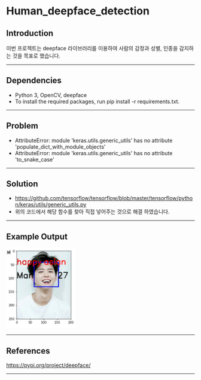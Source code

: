 # Human_deepface_detection

## Introduction

이번 프로젝트는 deepface 라이브러리를 이용하여 사람의 감정과 성별, 인종을 감지하는 것을 목표로 했습니다.

---


## Dependencies

- Python 3, OpenCV, deepface
- To install the required packages, run pip install -r requirements.txt.

---


## Problem 

- AttributeError: module 'keras.utils.generic_utils' has no attribute 'populate_dict_with_module_objects' 
- AttributeError: module 'keras.utils.generic_utils' has no attribute 'to_snake_case' 

---

## Solution 

-  https://github.com/tensorflow/tensorflow/blob/master/tensorflow/python/keras/utils/generic_utils.py 
-  위의 코드에서 해당 함수를 찾아 직접 넣어주는 것으로 해결 하였습니다.

---


## Example Output

![result](/result1.png)

---


## References
https://pypi.org/project/deepface/

--- 

